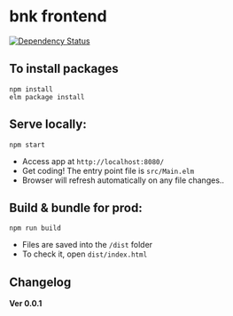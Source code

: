 # bnk frontend

[![Dependency Status](https://dependencyci.com/github/bnkrs/bnk-frontend/badge)](https://dependencyci.com/github/bnkrs/bnk-frontend)


## To install packages

```
npm install
elm package install
```

## Serve locally:
```
npm start
```
* Access app at `http://localhost:8080/`
* Get coding! The entry point file is `src/Main.elm`
* Browser will refresh automatically on any file changes..


## Build & bundle for prod:
```
npm run build
```

* Files are saved into the `/dist` folder
* To check it, open `dist/index.html`

## Changelog
**Ver 0.0.1**

